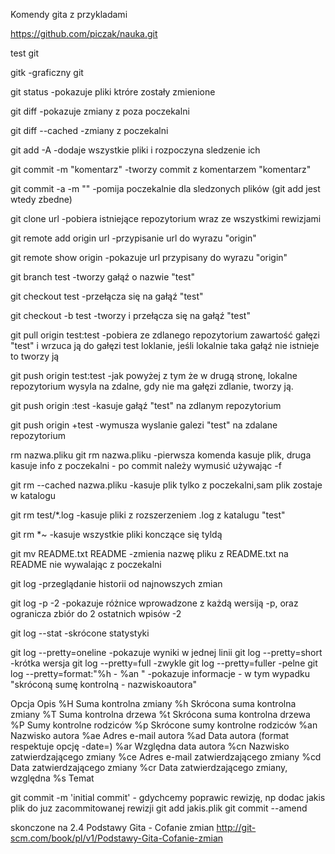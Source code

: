 Komendy gita z przykladami

https://github.com/piczak/nauka.git

test git

gitk				-graficzny git

git status			-pokazuje pliki ktróre zostały zmienione

git diff			-pokazuje zmiany z poza poczekalni

git diff --cached		-zmiany z poczekalni

git add -A  			-dodaje wszystkie pliki i rozpoczyna sledzenie ich

git commit -m "komentarz" 	-tworzy commit z komentarzem "komentarz"

git commit -a -m ""		-pomija poczekalnie dla sledzonych plików (git add jest wtedy zbedne)

git clone url			-pobiera istniejące repozytorium wraz ze wszystkimi rewizjami

git remote add origin url	-przypisanie url do wyrazu "origin"

git remote show origin		-pokazuje url przypisany do wyrazu "origin"

git branch test			-tworzy gałąź o nazwie "test"

git checkout test		-przełącza się na gałąź "test"

git checkout -b test		-tworzy i przełącza się na gałąź "test"

git pull origin test:test	-pobiera ze zdlanego repozytorium zawartość gałęzi "test" i wrzuca ją do gałęzi test loklanie, jeśli lokalnie taka gałąź nie istnieje to tworzy ją

git push origin test:test	-jak powyżej z tym że w drugą stronę, lokalne repozytorium wysyla na zdalne, gdy nie ma gałęzi zdlanie, tworzy ją.

git push origin :test		-kasuje gałąź "test" na zdlanym repozytorium

git push origin +test		-wymusza wyslanie galezi "test" na zdalane repozytorium

rm nazwa.pliku
git rm nazwa.pliku		-pierwsza komenda kasuje plik, druga kasuje info z poczekalni - po commit należy wymusić używając -f

git rm --cached nazwa.pliku	-kasuje plik tylko z poczekalni,sam plik zostaje w katalogu

git rm test/\*.log		-kasuje pliki z rozszerzeniem .log z katalugu "test"

git rm \*~			-kasuje wszystkie pliki konczące się tyldą

git mv README.txt README	-zmienia nazwę pliku z README.txt na README nie wywalając z poczekalni

git log				-przeglądanie historii od najnowszych zmian

git log -p -2			-pokazuje różnice wprowadzone z każdą wersiją -p, oraz ogranicza zbiór do 2 ostatnich wpisów -2

git log --stat			-skrócone statystyki

git log --pretty=oneline	-pokazuje wyniki w jednej linii
git log --pretty=short		-krótka wersja
git log --pretty=full		-zwykle
git log --pretty=fuller		-pelne
git log --pretty=format:"%h - %an "	-pokazuje informacje - w tym wypadku "skróconą sumę kontrolną - nazwiskoautora"

Opcja 	Opis
%H 	Suma kontrolna zmiany
%h 	Skrócona suma kontrolna zmiany
%T 	Suma kontrolna drzewa
%t 	Skrócona suma kontrolna drzewa
%P 	Sumy kontrolne rodziców
%p 	Skrócone sumy kontrolne rodziców
%an 	Nazwisko autora
%ae 	Adres e-mail autora
%ad 	Data autora (format respektuje opcję -date=)
%ar 	Względna data autora
%cn 	Nazwisko zatwierdzającego zmiany
%ce 	Adres e-mail zatwierdzającego zmiany
%cd 	Data zatwierdzającego zmiany
%cr 	Data zatwierdzającego zmiany, względna
%s 	Temat

git commit -m 'initial commit'			- gdychcemy poprawic rewizję, np dodac jakis plik do juz zacommitowanej rewizji
git add jakis.plik
git commit --amend


skonczone na 2.4 Podstawy Gita - Cofanie zmian
http://git-scm.com/book/pl/v1/Podstawy-Gita-Cofanie-zmian


